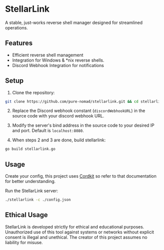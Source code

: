 # StellarLink

A stable, just-works reverse shell manager designed for streamlined operations.

## Features
- Efficient reverse shell management
- Integration for Windows & *nix reverse shells.
- Discord Webhook Integration for notifications

## Setup

1. Clone the repository:
```sh
git clone https://github.com/pure-nomad/stellarlink.git && cd stellarlink
```

2. Replace the Discord webhook constant (`discordWebhookURL`) in the source code with your discord webhook URL.

3. Modify the server's bind address in the source code to your desired IP and port. Default is `localhost:8080`.

4. When steps 2 and 3 are done, build stellarlink:
```sh
go build stellarlink.go
```

## Usage

Create your config, this project uses [Cordkit]("https://github.com/pure-nomad/cordkit") so refer to that documentation for better understanding.

Run the StellarLink server:
```sh
./stellarlink -c ./config.json
```

## Ethical Usage

StellarLink is developed strictly for ethical and educational purposes. Unauthorized use of this tool against systems or networks without explicit consent is illegal and unethical. The creator of this project assumes no liability for misuse.

